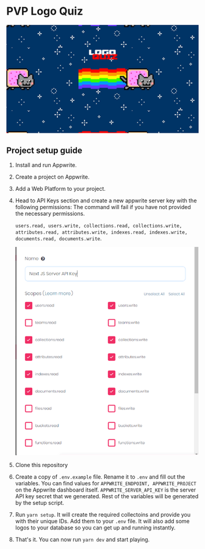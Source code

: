 # PVP Logo Quiz

![Cover](public/Cover.png)

## Project setup guide

1. Install and run Appwrite.
2. Create a project on Appwrite.
3. Add a Web Platform to your project.
4. Head to API Keys section and create a new appwrite server key with the following permissions:
   The command will fail if you have not provided the necessary permissions.

   `users.read, users.write, collections.read, collections.write, attributes.read, attributes.write, indexes.read, indexes.write, documents.read, documents.write`.

   ![Appwrite server API key permissions](public/docs/key-permissions.png)

5. Clone this repository
6. Create a copy of `.env.example` file. Rename it to `.env` and fill out the variables. You can find values for `APPWRITE_ENDPOINT, APPWRITE_PROJECT` on the Appwrite dashboard itself. `APPWRITE_SERVER_API_KEY` is the server API key secret that we generated. Rest of the variables will be generated by the setup script.

7. Run `yarn setup`. It will create the required collectoins and provide you with their unique IDs. Add them to your `.env` file. It will also add some logos to your database so you can get up and running instantly.
8. That's it. You can now run `yarn dev` and start playing.
